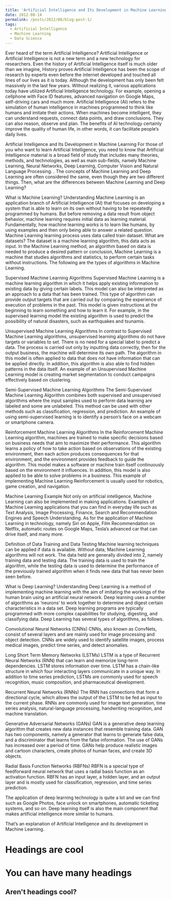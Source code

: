 ```yaml
---
title: 'Artificial Intelligence and Its Development in Machine Learning'
date: 2012-08-14
permalink: /posts/2012/08/blog-post-1/
tags:
  - Artificial Intelligence
  - Machine Learning
  - Data Science
---
```


Ever heard of the term Artificial Intelligence? Artificial Intelligence or Artificial Intelligence is not a new term and a new technology for researchers. Even the history of Artificial Intelligence itself is much older than we imagine, History proves Artificial Intelligence has been the scope of research by experts even before the internet developed and touched all lines of our lives as it is today. Although the development has only been felt massively in the last few years. Without realizing it, various applications today have utilized Artificial Intelligence technology. For example, opening a cellphone with Face ID features, advanced navigation on Google Maps, self-driving cars and much more. Artificial Intelligence (AI) refers to the simulation of human intelligence in machines programmed to think like humans and imitate their actions. When machines become intelligent, they can understand requests, connect data points, and draw conclusions. They can also reason, observe and plan. The benefits of AI technology certainly improve the quality of human life, in other words, it can facilitate people’s daily lives.


Artificial Intelligence and Its Development in Machine Learning
For those of you who want to learn Artificial Intelligence, you need to know that Artificial Intelligence material is a broad field of study that includes many theories, methods, and technologies, as well as main sub-fields, namely Machine Learning, Neural Networks, Deep Learning, Computer Vision and Natural Language Processing. . The concepts of Machine Learning and Deep Learning are often considered the same, even though they are two different things. Then, what are the differences between Machine Learning and Deep Learning?

What is Machine Learning?
Understanding Machine Learning is an application branch of Artificial Intelligence (AI) that focuses on developing a system that is able to learn on its own without having to be repeatedly programmed by humans. But before removing a data result from object behavior, machine learning requires initial data as learning material. Fundamentally, how machine learning works is to learn like humans, by using examples and then only being able to answer a related question. Machine Learning learning process uses data called train dataset. What are datasets? The dataset is a machine learning algorithm, this data acts as input. In the Machine Learning method, an algorithm based on data is needed to produce a desired pattern or conclusion, Machine Learning is a machine that studies algorithms and statistics, to perform certain tasks without instructions. The following are the types of algorithms in Machine Learning.

Supervised Machine Learning Algorithms
Supervised Machine Learning is a machine learning algorithm in which it helps apply existing information to existing data by giving certain labels. This model can also be interpreted as an approach to a data that has been trained. This type of algorithm can provide output targets that are carried out by comparing the experience of execution of problems in the past. This model is given instructions at the beginning to learn something and how to learn it. For example, in the supervised learning model the existing algorithm is used to predict the possibility of natural disasters, such as earthquakes and tsunamis.

Unsupervised Machine Learning Algorithms
In contrast to Supervised Machine Learning algorithms, unsupervised learning algorithms do not have targets or variables to set. There is no need for a special label to predict a data. The process is carried out only by inputting data correctly, then for the output business, the machine will determine its own path. The algorithm in this model is often applied to data that does not have information that can be applied directly. In addition, this algorithm is also able to find hidden patterns in the data itself. An example of an Unsupervised Machine Learning model is creating market segmentation to conduct campaigns effectively based on clustering.

Semi-Supervised Machine Learning Algorithms
The Semi-Supervised Machine Learning Algorithm combines both supervised and unsupervised algorithms where the input samples used to perform data learning are labeled and some are unlabeled. This method can be used with other methods such as classification, regression, and prediction. An example of using semi-supervised learning is to identify a person’s face on a webcam or smartphone camera.

Reinforcement Machine Learning Algorithms
In the Reinforcement Machine Learning algorithm, machines are trained to make specific decisions based on business needs that aim to maximize their performance. This algorithm learns a policy of how to take action based on observations of the existing environment, then each action produces consequences for that environment, and the environment provides feedback to guide the algorithm. This model makes a software or machine train itself continuously based on the environment it influences. In addition, this model is also applied to be able to solve problems in a business. This example of implementing Machine Learning Reinforcement is usually used for robotics, game creation, and navigation.

Machine Learning Example
Not only on artificial intelligence, Machine Learning can also be implemented in making applications. Examples of Machine Learning applications that you can find in everyday life such as Text Analysis, Image Processing, Finance, Search and Recommendation Engines and Speech Understanding. As for the application of Machine Learning in technology, namely Siri on Apple, Film Recommendation on Netflix, automatic routes on Google Maps, Tesla’s advanced car that can drive itself, and many more.

Definition of Data Training and Data Testing
Machine learning techniques can be applied if data is available. Without data, Machine Learning algorithms will not work. The data held are generally divided into 2, namely training data and testing data. The training data is used to train the algorithm, while the testing data is used to determine the performance of the previously trained algorithm when it finds new data that has never been seen before.

What is Deep Learning?
Understanding Deep Learning is a method of implementing machine learning with the aim of imitating the workings of the human brain using an artificial neural network. Deep learning uses a number of algorithms as ‘neurons’ to work together to determine and digest certain characteristics in a data set. Deep learning programs are typically programmed with more complex capabilities for studying, digesting, and classifying data. Deep Learning has several types of algorithms, as follows.

Convolutional Neural Networks (CNNs)
CNNs, also known as ConvNets, consist of several layers and are mainly used for image processing and object detection. CNNs are widely used to identify satellite images, process medical images, predict time series, and detect anomalies.

Long Short Term Memory Networks (LSTMs)
LSTM is a type of Recurrent Neural Networks (RNN) that can learn and memorize long-term dependencies. LSTM stores information over time. LSTM has a chain-like structure in which four interacting layers communicate in a unique way. In addition to time series prediction, LSTMs are commonly used for speech recognition, music composition, and pharmaceutical development.

Recurrent Neural Networks (RNNs)
The RNN has connections that form a directional cycle, which allows the output of the LSTM to be fed as input to the current phase. RNNs are commonly used for image text generation, time series analysis, natural-language processing, handwriting recognition, and machine translation.

Generative Adversarial Networks (GANs)
GAN is a generative deep learning algorithm that creates new data instances that resemble training data. GAN has two components, namely a generator that learns to generate false data, and a discriminator that learns from the false information. The use of GANs has increased over a period of time. GANs help produce realistic images and cartoon characters, create photos of human faces, and create 3D objects.

Radial Basis Function Networks (RBFNs)
RBFN is a special type of feedforward neural network that uses a radial basis function as an activation function. RBFN has an input layer, a hidden layer, and an output layer and is mostly used for classification, regression, and time series prediction.

The application of deep learning technology is quite a lot and we can find such as Google Photos, face unlock on smartphones, automatic ticketing systems, and so on. Deep learning itself is also the main component that makes artificial intelligence more similar to humans.

That’s an explanation of Artificial Intelligence and its development in Machine Learning.

Headings are cool
======

You can have many headings
======

Aren't headings cool?
------
